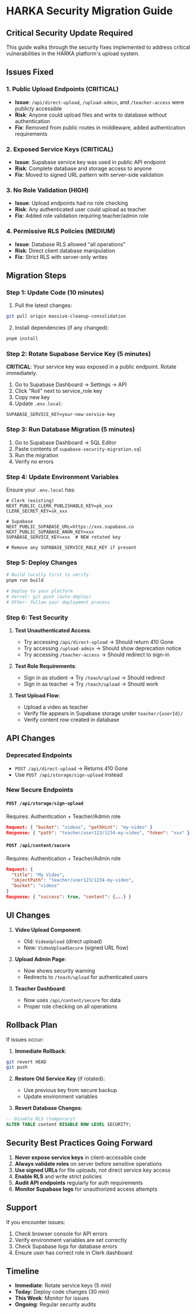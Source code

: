 # HARKA Security Migration Guide

## Critical Security Update Required

This guide walks through the security fixes implemented to address critical vulnerabilities in the HARKA platform's upload system.

## Issues Fixed

### 1. **Public Upload Endpoints** (CRITICAL)
- **Issue**: `/api/direct-upload`, `/upload-admin`, and `/teacher-access` were publicly accessible
- **Risk**: Anyone could upload files and write to database without authentication
- **Fix**: Removed from public routes in middleware, added authentication requirements

### 2. **Exposed Service Keys** (CRITICAL)
- **Issue**: Supabase service key was used in public API endpoint
- **Risk**: Complete database and storage access to anyone
- **Fix**: Moved to signed URL pattern with server-side validation

### 3. **No Role Validation** (HIGH)
- **Issue**: Upload endpoints had no role checking
- **Risk**: Any authenticated user could upload as teacher
- **Fix**: Added role validation requiring teacher/admin role

### 4. **Permissive RLS Policies** (MEDIUM)
- **Issue**: Database RLS allowed "all operations" 
- **Risk**: Direct client database manipulation
- **Fix**: Strict RLS with server-only writes

## Migration Steps

### Step 1: Update Code (10 minutes)

1. Pull the latest changes:
```bash
git pull origin massive-cleanup-consolidation
```

2. Install dependencies (if any changed):
```bash
pnpm install
```

### Step 2: Rotate Supabase Service Key (5 minutes)

**CRITICAL**: Your service key was exposed in a public endpoint. Rotate immediately.

1. Go to Supabase Dashboard → Settings → API
2. Click "Roll" next to service_role key
3. Copy new key
4. Update `.env.local`:
```
SUPABASE_SERVICE_KEY=your-new-service-key
```

### Step 3: Run Database Migration (5 minutes)

1. Go to Supabase Dashboard → SQL Editor
2. Paste contents of `supabase-security-migration.sql`
3. Run the migration
4. Verify no errors

### Step 4: Update Environment Variables

Ensure your `.env.local` has:
```
# Clerk (existing)
NEXT_PUBLIC_CLERK_PUBLISHABLE_KEY=pk_xxx
CLERK_SECRET_KEY=sk_xxx

# Supabase
NEXT_PUBLIC_SUPABASE_URL=https://xxx.supabase.co
NEXT_PUBLIC_SUPABASE_ANON_KEY=xxx
SUPABASE_SERVICE_KEY=xxx  # NEW rotated key

# Remove any SUPABASE_SERVICE_ROLE_KEY if present
```

### Step 5: Deploy Changes

```bash
# Build locally first to verify
pnpm run build

# Deploy to your platform
# Vercel: git push (auto-deploy)
# Other: follow your deployment process
```

### Step 6: Test Security

1. **Test Unauthenticated Access**:
   - Try accessing `/api/direct-upload` → Should return 410 Gone
   - Try accessing `/upload-admin` → Should show deprecation notice
   - Try accessing `/teacher-access` → Should redirect to sign-in

2. **Test Role Requirements**:
   - Sign in as student → Try `/teach/upload` → Should redirect
   - Sign in as teacher → Try `/teach/upload` → Should work
   
3. **Test Upload Flow**:
   - Upload a video as teacher
   - Verify file appears in Supabase storage under `teacher/{userId}/`
   - Verify content row created in database

## API Changes

### Deprecated Endpoints
- `POST /api/direct-upload` → Returns 410 Gone
- Use `POST /api/storage/sign-upload` instead

### New Secure Endpoints

#### `POST /api/storage/sign-upload`
Requires: Authentication + Teacher/Admin role
```json
Request: { "bucket": "videos", "pathHint": "my-video" }
Response: { "path": "teacher/user123/1234-my-video", "token": "xxx" }
```

#### `POST /api/content/secure`
Requires: Authentication + Teacher/Admin role
```json
Request: {
  "title": "My Video",
  "objectPath": "teacher/user123/1234-my-video",
  "bucket": "videos"
}
Response: { "success": true, "content": {...} }
```

## UI Changes

1. **Video Upload Component**:
   - Old: `VideoUpload` (direct upload)
   - New: `VideoUploadSecure` (signed URL flow)

2. **Upload Admin Page**:
   - Now shows security warning
   - Redirects to `/teach/upload` for authenticated users

3. **Teacher Dashboard**:
   - Now uses `/api/content/secure` for data
   - Proper role checking on all operations

## Rollback Plan

If issues occur:

1. **Immediate Rollback**:
```bash
git revert HEAD
git push
```

2. **Restore Old Service Key** (if rotated):
   - Use previous key from secure backup
   - Update environment variables

3. **Revert Database Changes**:
```sql
-- Disable RLS (temporary)
ALTER TABLE content DISABLE ROW LEVEL SECURITY;
```

## Security Best Practices Going Forward

1. **Never expose service keys** in client-accessible code
2. **Always validate roles** on server before sensitive operations
3. **Use signed URLs** for file uploads, not direct service key access
4. **Enable RLS** and write strict policies
5. **Audit API endpoints** regularly for auth requirements
6. **Monitor Supabase logs** for unauthorized access attempts

## Support

If you encounter issues:

1. Check browser console for API errors
2. Verify environment variables are set correctly
3. Check Supabase logs for database errors
4. Ensure user has correct role in Clerk dashboard

## Timeline

- **Immediate**: Rotate service keys (5 min)
- **Today**: Deploy code changes (30 min)
- **This Week**: Monitor for issues
- **Ongoing**: Regular security audits